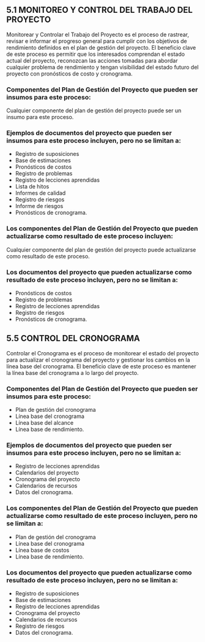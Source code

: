 ## 5.1 MONITOREO Y CONTROL DEL TRABAJO DEL PROYECTO

Monitorear y Controlar el Trabajo del Proyecto es el proceso de rastrear, revisar e informar el progreso general para cumplir con los objetivos de rendimiento definidos en el plan de gestión del proyecto. El beneficio clave de este proceso es permitir que los interesados comprendan el estado actual del proyecto, reconozcan las acciones tomadas para abordar cualquier problema de rendimiento y tengan visibilidad del estado futuro del proyecto con pronósticos de costo y cronograma.

### Componentes del Plan de Gestión del Proyecto que pueden ser insumos para este proceso:
Cualquier componente del plan de gestión del proyecto puede ser un insumo para este proceso.

### Ejemplos de documentos del proyecto que pueden ser insumos para este proceso incluyen, pero no se limitan a:
- Registro de suposiciones
- Base de estimaciones
- Pronósticos de costos
- Registro de problemas
- Registro de lecciones aprendidas
- Lista de hitos
- Informes de calidad
- Registro de riesgos
- Informe de riesgos
- Pronósticos de cronograma.

### Los componentes del Plan de Gestión del Proyecto que pueden actualizarse como resultado de este proceso incluyen:
Cualquier componente del plan de gestión del proyecto puede actualizarse como resultado de este proceso.

### Los documentos del proyecto que pueden actualizarse como resultado de este proceso incluyen, pero no se limitan a:
- Pronósticos de costos
- Registro de problemas
- Registro de lecciones aprendidas
- Registro de riesgos
- Pronósticos de cronograma.

## 5.5 CONTROL DEL CRONOGRAMA

Controlar el Cronograma es el proceso de monitorear el estado del proyecto para actualizar el cronograma del proyecto y gestionar los cambios en la línea base del cronograma. El beneficio clave de este proceso es mantener la línea base del cronograma a lo largo del proyecto.

### Componentes del Plan de Gestión del Proyecto que pueden ser insumos para este proceso:
- Plan de gestión del cronograma
- Línea base del cronograma
- Línea base del alcance
- Línea base de rendimiento.

### Ejemplos de documentos del proyecto que pueden ser insumos para este proceso incluyen, pero no se limitan a:
- Registro de lecciones aprendidas
- Calendarios del proyecto
- Cronograma del proyecto
- Calendarios de recursos
- Datos del cronograma.

### Los componentes del Plan de Gestión del Proyecto que pueden actualizarse como resultado de este proceso incluyen, pero no se limitan a:
- Plan de gestión del cronograma
- Línea base del cronograma
- Línea base de costos
- Línea base de rendimiento.

### Los documentos del proyecto que pueden actualizarse como resultado de este proceso incluyen, pero no se limitan a:
- Registro de suposiciones
- Base de estimaciones
- Registro de lecciones aprendidas
- Cronograma del proyecto
- Calendarios de recursos
- Registro de riesgos
- Datos del cronograma.
